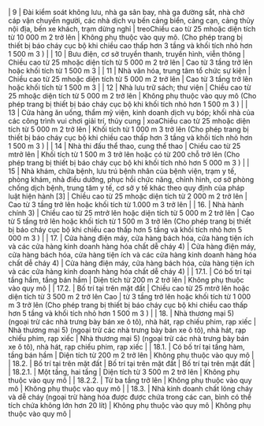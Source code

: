 |  9 | Đài kiểm soát không lưu, nhà ga sân bay, nhà ga đường sắt, nhà chờ cáp vận chuyển người, các nhà dịch vụ bến cảng biển, cảng cạn, cảng thủy nội địa, bến xe khách, trạm dừng nghỉ                                                   | treoChiều cao từ 25 mhoặc diện tích từ 10 000 m 2 trở lên     | Không phụ thuộc vào quy mô. (Cho phép trang bị thiết bị báo cháy cục bộ khi chiều cao thấp hơn 3 tầng và khối tích nhỏ hơn 1 500 m 3 )                               |
| 10 | Bưu điện, cơ sở truyền thanh, truyền hình, viễn thông                                                                                                                                                                               | Chiều cao từ 25 mhoặc diện tích từ 5 000 m 2 trở lên          | Cao từ 3 tầng trở lên hoặc khối tích từ 1 500 m 3                                                                                                                    |
| 11 | Nhà văn hóa, trung tâm tổ chức sự kiện                                                                                                                                                                                              | Chiều cao từ 25 mhoặc diện tích từ 5 000 m 2 trở lên          | Cao từ 3 tầng trở lên hoặc khối tích từ 1 500 m 3                                                                                                                    |
| 12 | Nhà lưu trữ sách; thư viện                                                                                                                                                                                                          | Chiều cao từ 25 mhoặc diện tích từ 5 000 m 2 trở lên          | Không phụ thuộc vào quy mô (Cho phép trang bị thiết bị báo cháy cục bộ khi khối tích nhỏ hơn 1 500 m 3 )                                                             |
| 13 | Cửa hàng ăn uống, thẩm mỹ viện, kinh doanh dịch vụ bóp; khối nhà của các công trình vui chơi giải trí, thủy cung                                                                                                                    | xoaChiều cao từ 25 mhoặc diện tích từ 5 000 m 2 trở lên       | Khối tích từ 1 000 m 3 trở lên (Cho phép trang bị thiết bị báo cháy cục bộ khi chiều cao thấp hơn 3 tầng và khối tích nhỏ hơn 1 500 m 3 )                            |
| 14 | Nhà thi đấu thể thao, cung thể thao                                                                                                                                                                                                 | Chiều cao từ 25 mtrở lên                                      | Khối tích từ 1 500 m 3 trở lên hoặc có từ 200 chỗ trở lên (Cho phép trang bị thiết bị báo cháy cục bộ khi khối tích nhỏ hơn 5 000 m 3 )                              |
| 15 | Nhà khám, chữa bệnh, lưu trú bệnh nhân của bệnh viện, trạm y tế, phòng khám, nhà điều dưỡng, phục hồi chức năng, chỉnh hình, cơ sở phòng chống dịch bệnh, trung tâm y tế, cơ sở y tế khác theo quy định của pháp luật hiện hành [3] | Chiều cao từ 25 mhoặc diện tích từ 2 000 m 2 trở lên          | Cao từ 3 tầng trở lên hoặc khối tích từ 1.000 m 3 trở lên                                                                                                            |
| 16.     | Nhà hành chính 3)                                                                                                                      | Chiều cao từ 25 mtrở lên hoặc diện tích từ 5 000 m 2 trở lên                                                | Cao từ 5 tầng trở lên hoặc khối tích từ 1 500 m 3 trở lên (Cho phép trang bị thiết bị báo cháy cục bộ khi chiều cao thấp hơn 5 tầng và khối tích nhỏ hơn 5 000 m 3 )   |
| 17.     | Cửa hàng điện máy, cửa hàng bách hóa, cửa hàng tiện ích và các cửa hàng kinh doanh hàng hóa chất dễ cháy 4)                            | Cửa hàng điện máy, cửa hàng bách hóa, cửa hàng tiện ích và các cửa hàng kinh doanh hàng hóa chất dễ cháy 4) | Cửa hàng điện máy, cửa hàng bách hóa, cửa hàng tiện ích và các cửa hàng kinh doanh hàng hóa chất dễ cháy 4)                                                            |
| 17.1.   | Có bố trí tại tầng hầm, tầng bán hầm                                                                                                   | Diện tích từ 200 m 2 trở lên                                                                                | Không phụ thuộc vào quy mô                                                                                                                                             |
| 17.2.   | Bố trí tại trên mặt đất                                                                                                                | Chiều cao từ 25 mtrở lên hoặc diện tích từ 3 500 m 2 trở lên Cao                                            | từ 3 tầng trở lên hoặc khối tích từ 1 000 m 3 trở lên (Cho phép trang bị thiết bị báo cháy cục bộ khi chiều cao thấp hơn 5 tầng và khối tích nhỏ hơn 1 500 m 3 )       |
| 18.     | Nhà thương mại 5) (ngoại trừ các nhà trưng bày bán xe ô tô), nhà hát, rạp chiếu phim, rạp xiếc                                         | Nhà thương mại 5) (ngoại trừ các nhà trưng bày bán xe ô tô), nhà hát, rạp chiếu phim, rạp xiếc              | Nhà thương mại 5) (ngoại trừ các nhà trưng bày bán xe ô tô), nhà hát, rạp chiếu phim, rạp xiếc                                                                         |
| 18.1.   | Có bố trí tại tầng hàm, tầng bán hầm                                                                                                   | Diện tích từ 200 m 2 trở lên                                                                                | Không phụ thuộc vào quy mô                                                                                                                                             |
| 18.2.   | Bố trí tại trên mặt đất                                                                                                                | Bố trí tại trên mặt đất                                                                                     | Bố trí tại trên mặt đất                                                                                                                                                |
| 18.2.1. | Một tầng, hai tầng                                                                                                                     | Diện tích từ 3 500 m 2 trở lên                                                                              | Không phụ thuộc vào quy mô                                                                                                                                             |
| 18.2.2. | Từ ba tầng trở lên                                                                                                                     | Không phụ thuộc vào quy mô                                                                                  | Không phụ thuộc vào quy mô                                                                                                                                             |
| 18.3.   | Nhà kinh doanh chất lỏng cháy và dễ cháy (ngoại trừ hàng hóa được được chứa trong các can, bình có thể tích chứa không lớn hơn 20 lít) | Không phụ thuộc vào quy mô                                                                                  | Không phụ thuộc vào quy mô                                                                                                                                             |